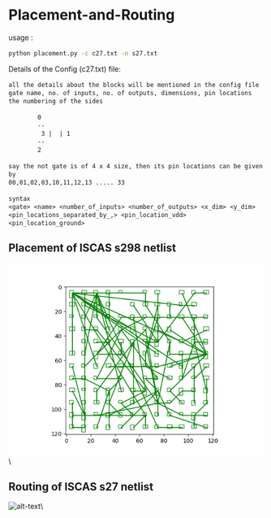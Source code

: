 # Placement-and-Routing
usage :
```sh
python placement.py -c c27.txt -n s27.txt
```
Details of the Config (c27.txt) file:
```
all the details about the blocks will be mentioned in the config file
gate name, no. of inputs, no. of outputs, dimensions, pin locations
the numbering of the sides

		0
		--
   	     3 |  | 1
		--
		2

say the not gate is of 4 x 4 size, then its pin locations can be given by 
00,01,02,03,10,11,12,13 ..... 33 

syntax 
<gate> <name> <number_of_inputs> <number_of_outputs> <x_dim> <y_dim> <pin_locations_separated_by_,> <pin_location_vdd> <pin_location_ground>
```
## Placement of ISCAS s298 netlist
![alt-text](https://github.com/SrikarSiddarth/Placement-and-Routing/blob/main/Placement_best_298.png)\
## Routing of ISCAS s27 netlist
![alt-text](https://github.com/SrikarSiddarth/Placement-and-Routing/blob/main/routing2.png)\

